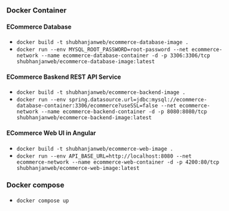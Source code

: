 ### Docker Container

#### ECommerce Database

- `docker build -t shubhanjanweb/ecommerce-database-image .`
- `docker run --env MYSQL_ROOT_PASSWORD=root-password --net ecommerce-network --name ecommerce-database-container -d -p 3306:3306/tcp shubhanjanweb/ecommerce-database-image:latest`

#### ECommerce Baskend REST API Service

- `docker build -t shubhanjanweb/ecommerce-backend-image .`
- `docker run --env spring.datasource.url=jdbc:mysql://ecommerce-database-container:3306/ecommerce?useSSL=false --net ecommerce-network --name ecommerce-backend-container -d -p 8080:8080/tcp shubhanjanweb/ecommerce-backend-image:latest`

#### ECommerce Web UI in Angular

- `docker build -t shubhanjanweb/ecommerce-web-image .`
- `docker run --env API_BASE_URL=http://localhost:8080 --net ecommerce-network --name ecommerce-web-container -d -p 4200:80/tcp shubhanjanweb/ecommerce-web-image:latest`

### Docker compose

- `docker compose up`
